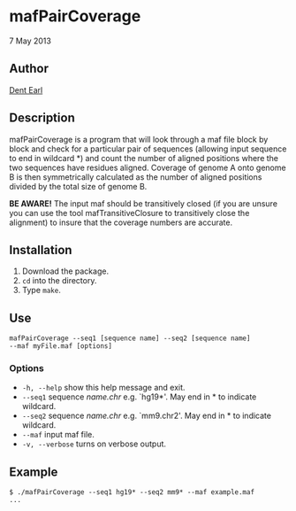 # mafPairCoverage

7 May 2013

## Author

[Dent Earl](https://github.com/dentearl/)

## Description
mafPairCoverage is a program that will look through a maf file block by block and check for a particular pair of sequences (allowing input sequence to end in wildcard *) and count the number of aligned positions where the two sequences have residues aligned. Coverage of genome A onto genome B is then symmetrically calculated as the number of aligned positions divided by the total size of genome B.

__BE AWARE!__ The input maf should be transitively closed (if you are unsure you can use the tool mafTransitiveClosure to transitively close the alignment) to insure that the coverage numbers are accurate.

## Installation
1. Download the package.
2. <code>cd</code> into the directory.
3. Type <code>make</code>.

## Use
<code>mafPairCoverage --seq1 [sequence name] --seq2 [sequence name] --maf myFile.maf [options]</code>

### Options
* <code>-h, --help</code>   show this help message and exit.
* <code>--seq1</code>   sequence _name.chr_ e.g. `hg19*'. May end in * to indicate wildcard.
* <code>--seq2</code>   sequence _name.chr_ e.g. `mm9.chr2'. May end in * to indicate wildcard.
* <code>--maf</code>    input maf file.
* <code>-v, --verbose</code>   turns on verbose output.

## Example
    $ ./mafPairCoverage --seq1 hg19* --seq2 mm9* --maf example.maf 
    ...

